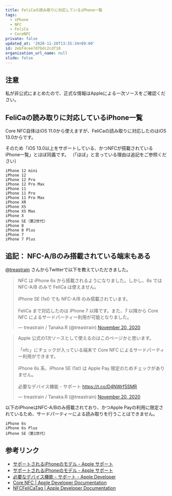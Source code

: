 ```yaml
---
title: FeliCaの読み取りに対応しているiPhone一覧
tags:
  - iPhone
  - NFC
  - FeliCa
  - CoreNFC
private: false
updated_at: '2020-11-20T13:35:34+09:00'
id: 2ebf4cee7d7bdc2cdf10
organization_url_name: null
slide: false
---
```

## 注意

私が非公式にまとめたので、正式な情報はAppleによる一次ソースをご確認ください。

## FeliCaの読み取りに対応しているiPhone一覧

Core NFC自体はiOS 11.0から使えますが、FeliCaの読み取りに対応したのはiOS 13.0からです。

そのため「iOS 13.0以上をサポートしている、かつNFCが搭載されているiPhone一覧」とほぼ同義です。
（「ほぼ」と言っている理由は追記をご参照ください）

```
iPhone 12 mini
iPhone 12
iPhone 12 Pro
iPhone 12 Pro Max
iPhone 11
iPhone 11 Pro
iPhone 11 Pro Max
iPhone XR
iPhone XS
iPhone XS Max
iPhone X
iPhone SE（第2世代）
iPhone 8
iPhone 8 Plus
iPhone 7
iPhone 7 Plus
```

## 追記： NFC-A/Bのみ搭載されている端末もある

[@treastrain](https://twitter.com/treastrain) さんからTwitterで以下を教えていただきました。

<blockquote class="twitter-tweet"><p lang="ja" dir="ltr">NFC は iPhone 6s から搭載されるようになりました。しかし、6s では NFC-A/B のみで FeliCa は使えません。<br><br>iPhone SE (1st) でも NFC-A/B のみ搭載されています。<br><br>FeliCa まで対応したのは iPhone 7 以降です。また、7 以降から Core NFC によるサードパーティー利用が可能となりました。</p>&mdash; treastrain / Tanaka.R (@treastrain) <a href="https://twitter.com/treastrain/status/1329638383702851586?ref_src=twsrc%5Etfw">November 20, 2020</a></blockquote> <script async src="https://platform.twitter.com/widgets.js" charset="utf-8"></script>

<blockquote class="twitter-tweet"><p lang="ja" dir="ltr">Apple 公式の1次ソースとして使えるのはこのページかと思います。<br><br>「nfc」にチェックが入っている端末で Core NFC によるサードパーティー利用ができます。<br><br>iPhone 6s 系、iPhone SE (1st) は Apple Pay 限定のためチェックがありません。<br><br>必要なデバイス機能 - サポート <a href="https://t.co/D4NWrf5SMR">https://t.co/D4NWrf5SMR</a></p>&mdash; treastrain / Tanaka.R (@treastrain) <a href="https://twitter.com/treastrain/status/1329638804571910145?ref_src=twsrc%5Etfw">November 20, 2020</a></blockquote> <script async src="https://platform.twitter.com/widgets.js" charset="utf-8"></script>

以下のiPhoneはNFC-A/Bのみ搭載されており、かつApple Payの利用に限定されているため、サードパーティーによる読み取りを行うことはできません。

```
iPhone 6s
iPhone 6s Plus
iPhone SE（第1世代）
```

## 参考リンク

- [サポートされるiPhoneのモデル - Apple サポート](https://support.apple.com/ja-jp/guide/iphone/iphe3fa5df43/13.0/ios/13.0)
- [サポートされるiPhoneのモデル - Apple サポート](https://support.apple.com/ja-jp/guide/iphone/iphe3fa5df43/14.0/ios/14.0)
- [必要なデバイス機能 - サポート - Apple Developer](https://developer.apple.com/jp/support/required-device-capabilities/)
- [Core NFC | Apple Developer Documentation](https://developer.apple.com/documentation/corenfc)
- [NFCFeliCaTag | Apple Developer Documentation](https://developer.apple.com/documentation/corenfc/nfcfelicatag)
